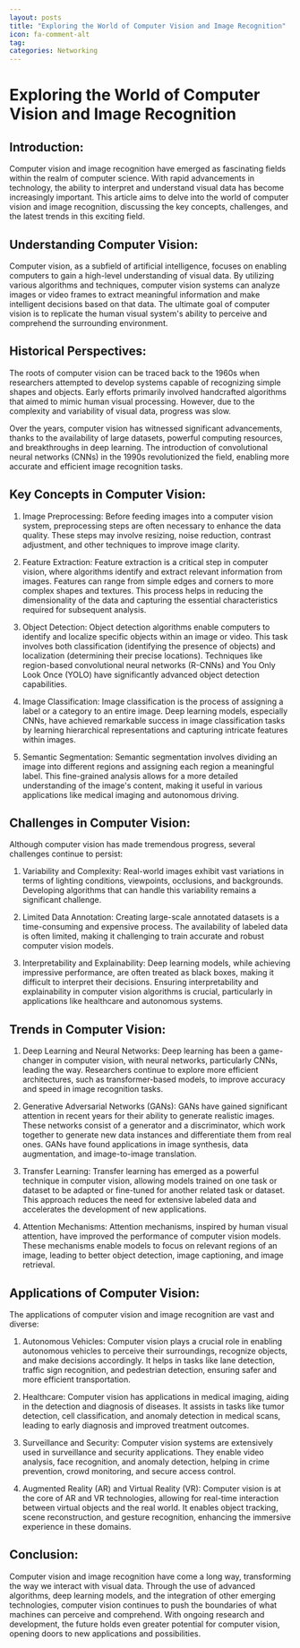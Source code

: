 ```yaml
---
layout: posts
title: "Exploring the World of Computer Vision and Image Recognition"
icon: fa-comment-alt
tag:      
categories: Networking
---
```



# Exploring the World of Computer Vision and Image Recognition

## Introduction:

Computer vision and image recognition have emerged as fascinating fields within the realm of computer science. With rapid advancements in technology, the ability to interpret and understand visual data has become increasingly important. This article aims to delve into the world of computer vision and image recognition, discussing the key concepts, challenges, and the latest trends in this exciting field.

## Understanding Computer Vision:

Computer vision, as a subfield of artificial intelligence, focuses on enabling computers to gain a high-level understanding of visual data. By utilizing various algorithms and techniques, computer vision systems can analyze images or video frames to extract meaningful information and make intelligent decisions based on that data. The ultimate goal of computer vision is to replicate the human visual system's ability to perceive and comprehend the surrounding environment.

## Historical Perspectives:

The roots of computer vision can be traced back to the 1960s when researchers attempted to develop systems capable of recognizing simple shapes and objects. Early efforts primarily involved handcrafted algorithms that aimed to mimic human visual processing. However, due to the complexity and variability of visual data, progress was slow.

Over the years, computer vision has witnessed significant advancements, thanks to the availability of large datasets, powerful computing resources, and breakthroughs in deep learning. The introduction of convolutional neural networks (CNNs) in the 1990s revolutionized the field, enabling more accurate and efficient image recognition tasks.

## Key Concepts in Computer Vision:

1. Image Preprocessing: Before feeding images into a computer vision system, preprocessing steps are often necessary to enhance the data quality. These steps may involve resizing, noise reduction, contrast adjustment, and other techniques to improve image clarity.

2. Feature Extraction: Feature extraction is a critical step in computer vision, where algorithms identify and extract relevant information from images. Features can range from simple edges and corners to more complex shapes and textures. This process helps in reducing the dimensionality of the data and capturing the essential characteristics required for subsequent analysis.

3. Object Detection: Object detection algorithms enable computers to identify and localize specific objects within an image or video. This task involves both classification (identifying the presence of objects) and localization (determining their precise locations). Techniques like region-based convolutional neural networks (R-CNNs) and You Only Look Once (YOLO) have significantly advanced object detection capabilities.

4. Image Classification: Image classification is the process of assigning a label or a category to an entire image. Deep learning models, especially CNNs, have achieved remarkable success in image classification tasks by learning hierarchical representations and capturing intricate features within images.

5. Semantic Segmentation: Semantic segmentation involves dividing an image into different regions and assigning each region a meaningful label. This fine-grained analysis allows for a more detailed understanding of the image's content, making it useful in various applications like medical imaging and autonomous driving.

## Challenges in Computer Vision:

Although computer vision has made tremendous progress, several challenges continue to persist:

1. Variability and Complexity: Real-world images exhibit vast variations in terms of lighting conditions, viewpoints, occlusions, and backgrounds. Developing algorithms that can handle this variability remains a significant challenge.

2. Limited Data Annotation: Creating large-scale annotated datasets is a time-consuming and expensive process. The availability of labeled data is often limited, making it challenging to train accurate and robust computer vision models.

3. Interpretability and Explainability: Deep learning models, while achieving impressive performance, are often treated as black boxes, making it difficult to interpret their decisions. Ensuring interpretability and explainability in computer vision algorithms is crucial, particularly in applications like healthcare and autonomous systems.

## Trends in Computer Vision:

1. Deep Learning and Neural Networks: Deep learning has been a game-changer in computer vision, with neural networks, particularly CNNs, leading the way. Researchers continue to explore more efficient architectures, such as transformer-based models, to improve accuracy and speed in image recognition tasks.

2. Generative Adversarial Networks (GANs): GANs have gained significant attention in recent years for their ability to generate realistic images. These networks consist of a generator and a discriminator, which work together to generate new data instances and differentiate them from real ones. GANs have found applications in image synthesis, data augmentation, and image-to-image translation.

3. Transfer Learning: Transfer learning has emerged as a powerful technique in computer vision, allowing models trained on one task or dataset to be adapted or fine-tuned for another related task or dataset. This approach reduces the need for extensive labeled data and accelerates the development of new applications.

4. Attention Mechanisms: Attention mechanisms, inspired by human visual attention, have improved the performance of computer vision models. These mechanisms enable models to focus on relevant regions of an image, leading to better object detection, image captioning, and image retrieval.

## Applications of Computer Vision:

The applications of computer vision and image recognition are vast and diverse:

1. Autonomous Vehicles: Computer vision plays a crucial role in enabling autonomous vehicles to perceive their surroundings, recognize objects, and make decisions accordingly. It helps in tasks like lane detection, traffic sign recognition, and pedestrian detection, ensuring safer and more efficient transportation.

2. Healthcare: Computer vision has applications in medical imaging, aiding in the detection and diagnosis of diseases. It assists in tasks like tumor detection, cell classification, and anomaly detection in medical scans, leading to early diagnosis and improved treatment outcomes.

3. Surveillance and Security: Computer vision systems are extensively used in surveillance and security applications. They enable video analysis, face recognition, and anomaly detection, helping in crime prevention, crowd monitoring, and secure access control.

4. Augmented Reality (AR) and Virtual Reality (VR): Computer vision is at the core of AR and VR technologies, allowing for real-time interaction between virtual objects and the real world. It enables object tracking, scene reconstruction, and gesture recognition, enhancing the immersive experience in these domains.

## Conclusion:

Computer vision and image recognition have come a long way, transforming the way we interact with visual data. Through the use of advanced algorithms, deep learning models, and the integration of other emerging technologies, computer vision continues to push the boundaries of what machines can perceive and comprehend. With ongoing research and development, the future holds even greater potential for computer vision, opening doors to new applications and possibilities.